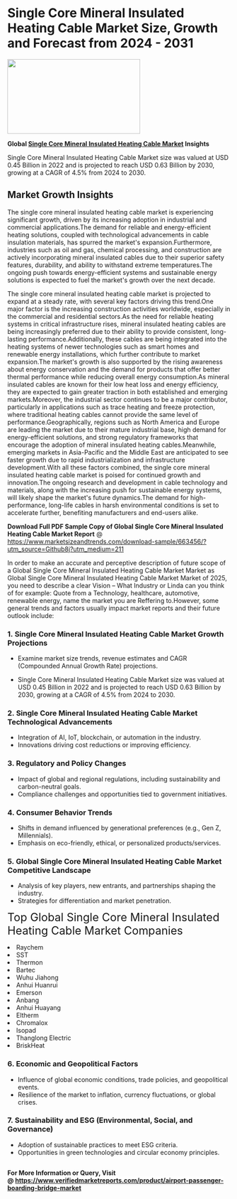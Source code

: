 <H1>Single Core Mineral Insulated Heating Cable Market Size, Growth and Forecast from 2024 - 2031</H1><img class="aligncenter size-medium wp-image-584254" src="https://thirdeyenews.in/wp-content/uploads/2024/09/Global-Market-Research-300x168.jpeg" alt="" width="300" height="168" /><p><strong>Global&nbsp;<a href="https://www.marketsizeandtrends.com/download-sample/663456/?utm_source=Github8j?utm_medium=211">Single Core Mineral Insulated Heating Cable Market</a> Insights</strong></p><p>Single Core Mineral Insulated Heating Cable Market size was valued at USD 0.45 Billion in 2022 and is projected to reach USD 0.63 Billion by 2030, growing at a CAGR of 4.5% from 2024 to 2030.</p><p><h2>Market Growth Insights</h2> <p>The single core mineral insulated heating cable market is experiencing significant growth, driven by its increasing adoption in industrial and commercial applications.The demand for reliable and energy-efficient heating solutions, coupled with technological advancements in cable insulation materials, has spurred the market's expansion.Furthermore, industries such as oil and gas, chemical processing, and construction are actively incorporating mineral insulated cables due to their superior safety features, durability, and ability to withstand extreme temperatures.The ongoing push towards energy-efficient systems and sustainable energy solutions is expected to fuel the market's growth over the next decade.</p> <p>The single core mineral insulated heating cable market is projected to expand at a steady rate, with several key factors driving this trend.One major factor is the increasing construction activities worldwide, especially in the commercial and residential sectors.As the need for reliable heating systems in critical infrastructure rises, mineral insulated heating cables are being increasingly preferred due to their ability to provide consistent, long-lasting performance.Additionally, these cables are being integrated into the heating systems of newer technologies such as smart homes and renewable energy installations, which further contribute to market expansion.The market's growth is also supported by the rising awareness about energy conservation and the demand for products that offer better thermal performance while reducing overall energy consumption.As mineral insulated cables are known for their low heat loss and energy efficiency, they are expected to gain greater traction in both established and emerging markets.Moreover, the industrial sector continues to be a major contributor, particularly in applications such as trace heating and freeze protection, where traditional heating cables cannot provide the same level of performance.Geographically, regions such as North America and Europe are leading the market due to their mature industrial base, high demand for energy-efficient solutions, and strong regulatory frameworks that encourage the adoption of mineral insulated heating cables.Meanwhile, emerging markets in Asia-Pacific and the Middle East are anticipated to see faster growth due to rapid industrialization and infrastructure development.With all these factors combined, the single core mineral insulated heating cable market is poised for continued growth and innovation.The ongoing research and development in cable technology and materials, along with the increasing push for sustainable energy systems, will likely shape the market's future dynamics.The demand for high-performance, long-life cables in harsh environmental conditions is set to accelerate further, benefiting manufacturers and end-users alike.</p> <p><span class=""><strong>Download Full PDF Sample Copy of Global Single Core Mineral Insulated Heating Cable Market Report</strong> @ <a href="https://www.marketsizeandtrends.com/download-sample/663456/?utm_source=Github8j?utm_medium=211" target="_blank">https://www.marketsizeandtrends.com/download-sample/663456/?utm_source=Github8j?utm_medium=211</a></span></p><p>In order to make an accurate and perceptive description of future scope of a Global&nbsp;Single Core Mineral Insulated Heating Cable Market Market as Global&nbsp;Single Core Mineral Insulated Heating Cable Market Market of 2025, you need to describe a clear Vision &ndash; What Industry or Linda can you think of for example: Quote from a Technology, healthcare, automotive, renewable energy, name the market you are Reffering to.However, some general trends and factors usually impact market reports and their future outlook include:</p><h3>1.&nbsp;<strong>Single Core Mineral Insulated Heating Cable Market Growth Projections</strong></h3><ul><li>Examine market size trends, revenue estimates and CAGR (Compounded Annual Growth Rate) projections.</li><li><p>Single Core Mineral Insulated Heating Cable Market size was valued at USD 0.45 Billion in 2022 and is projected to reach USD 0.63 Billion by 2030, growing at a CAGR of 4.5% from 2024 to 2030.</p></li></ul><h3>2.&nbsp;<strong>Single Core Mineral Insulated Heating Cable Market Technological Advancements</strong></h3><ul><li>Integration of AI, IoT, blockchain, or automation in the industry.</li><li>Innovations driving cost reductions or improving efficiency.</li></ul><h3>3.&nbsp;<strong>Regulatory and Policy Changes</strong></h3><ul><li>Impact of global and regional regulations, including sustainability and carbon-neutral goals.</li><li>Compliance challenges and opportunities tied to government initiatives.</li></ul><h3>4.&nbsp;<strong>Consumer Behavior Trends</strong></h3><ul><li>Shifts in demand influenced by generational preferences (e.g., Gen Z, Millennials).</li><li>Emphasis on eco-friendly, ethical, or personalized products/services.</li></ul><h3>5.&nbsp;<strong>Global Single Core Mineral Insulated Heating Cable Market Competitive Landscape</strong></h3><ul><li>Analysis of key players, new entrants, and partnerships shaping the industry.</li><li>Strategies for differentiation and market penetration.</li></ul><p data-pm-slice="1 1 []"><span style="color: inherit; font-family: inherit; font-size: 25px;">Top Global Single Core Mineral Insulated Heating Cable Market Companies</span></p><div class="" data-test-id=""><p><li>Raychem</li><li> SST</li><li> Thermon</li><li> Bartec</li><li> Wuhu Jiahong</li><li> Anhui Huanrui</li><li> Emerson</li><li> Anbang</li><li> Anhui Huayang</li><li> Eltherm</li><li> Chromalox</li><li> Isopad</li><li> Thanglong Electric</li><li> BriskHeat</li></p></div><h3>6.&nbsp;<strong>Economic and Geopolitical Factors</strong></h3><ul><li>Influence of global economic conditions, trade policies, and geopolitical events.</li><li>Resilience of the market to inflation, currency fluctuations, or global crises.</li></ul><h3>7.&nbsp;<strong>Sustainability and ESG (Environmental, Social, and Governance)</strong></h3><ul><li>Adoption of sustainable practices to meet ESG criteria.</li><li>Opportunities in green technologies and circular economy principles.</li></ul><h2><strong style="font-size: 14px;">For More Information or Query, Visit @&nbsp;</strong><a style="background-color: #ffffff; font-size: 14px;" href="https://www.marketsizeandtrends.com/report/single-core-mineral-insulated-heating-cable-market/" target="_blank">https://www.verifiedmarketreports.com/product/airport-passenger-boarding-bridge-market</a></h2>